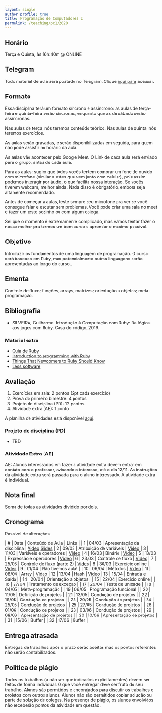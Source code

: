 ```yaml
---
layout: single
author_profile: true
title: Programação de Computadores I
permalink: /teaching/pc1/2020
---
```


## Horário

Terça e Quinta, às 16h:40m @ ONLINE

## Telegram

Todo material de aula será postado no Telegram. Clique [aqui para](https://t.me/joinchat/ignfJ7YH9d9jMWZh) acessar.

## Formato

Essa disciplina terá um formato síncrono e assíncrono: as aulas de terça-feira e quinta-feira serão síncronas, enquanto que as de sábado serão assíncronas.

Nas aulas de terça, nós teremos conteúdo teórico. Nas aulas de quinta, nós teremos exercícios.

As aulas serão gravadas, e serão disponibilizadas em seguida, para quem não pode assistir no horário da aula.

As aulas vão acontecer pelo Google Meet. O Link de cada aula será enviado para o grupo, antes de cada aula.

Para as aulas: sugiro que todos vocês tentem comprar um fone de ouvido com microfone (similar a estes que vem junto com celular), pois assim podemos interagir por áudio, o que facilita nossa interação. Se vocês tiverem webcam, melhor ainda. Nada disso é obrigatório, embora seja altamente recomendado.

Antes de começar a aulas, teste sempre seu microfone pra ver se você consegue falar e escutar sem problemas. Você pode criar uma sala no meet e fazer um teste sozinho ou com algum colega.

Sei que o momento é extremamente complicado, mas vamos tentar fazer o nosso melhor pra termos um bom curso e aprender o máximo possível.

## Objetivo

Introduzir os fundamentos de uma linguagem de programação. O curso será baseado em Ruby, mas potencialmente outras linguagens serão apresentadas ao longo do curso..

## Ementa

Controle de fluxo; funções; arrays; matrizes; orientação a objetos; meta-programação.

## Bibliografia

- SILVEIRA, Guilherme. Introdução à Computação com Ruby: Da lógica aos jogos com Ruby. Casa do código, 2019.

### Material extra

- [Guia de Ruby](/ruby-guide)
- [Introduction to programming with Ruby](https://launchschool.com/books/ruby)
- [Things That Newcomers to Ruby Should Know](https://www.cs.auckland.ac.nz/references/ruby/doc_bundle/Newcomers/ruby.html)
- [Less software](https://basecamp.com/gettingreal/10.1-less-software)

## Avaliação

1. Exercícios em sala: 2 pontos (2pt cada exercício)
2. Prova do primeiro bimestre: 4 pontos
3. Projeto de disciplina (PD): 12 pontos
4. Atividade extra (AE): 1 ponto

A planilha de atividades está disponível [aqui](https://docs.google.com/spreadsheets/d/1s3HpP0CErWMAnKPdkYD1nTP6c_H0n0FosOnoFp2hPIw/edit?ts=605c9d72#gid=0).

### Projeto de disciplina (PD)

- TBD

### Atividade Extra (AE)

AE: Alunos interessados em fazer a atividade extra devem entrar em contato com o professor, avisando o interesse, até o dia 12/11. As instruções da atividade extra será passada para o aluno interessado. A atividade extra é individual.

## Nota final

Soma de todas as atividades dividido por dois.

## Cronograma

Passível de alterações.

| # | Data  | Conteúdo de Aula                     | Links |
| 1 | 04/03 | Apresentação da disciplina           | [Video](https://drive.google.com/file/d/13A7FlymMjBn70VM5dDzbQF3WQAbUDEvm/view?usp=sharing) [Slides](https://docs.google.com/presentation/d/11Ja1YptvJxHf3xd0J_jHf0RWoikWBZ_r8P7EbfhctCw/edit?usp=sharing)
| 2 | 09/03 | Atribuição de variáveis             | [Video](https://drive.google.com/file/d/1X0M8ttA20lpP2gy2VsvWLJ8CGF7Yhw1f/view?usp=sharing)
| 3 | 11/03 | Variáveis e operadores              | [Video](https://drive.google.com/file/d/1G3UgJ9nSCXH1vxzYn6wjUbfEnVFUF5eG/view?usp=sharing)
| 4 | 16/03 | Binário                             | [Video](https://drive.google.com/file/d/1v7fL87Uir-SGxlcNkB0fzzZz96i7GuRE/view?usp=sharing)
| 5 | 18/03 | Expressão e operadores              | [Video](https://drive.google.com/file/d/1UDoUHTGppBihI9jHxcGfSLL5HeUOSs19/view?usp=sharing)
| 6 | 23/03 | Controle de fluxo                    | [Video](https://drive.google.com/file/d/1XYUtBeu4cHjT9WNDL3jYIZ-0J_YhgDeT/view?usp=sharing)
| 7 | 25/03 | Controle de fluxo (parte 2)          | [Video](https://drive.google.com/file/d/1Wn2DdlmeqlN7izs_63jpmEnX5vntsn5s/view?usp=sharing)
| 8 | 30/03 | Exercício online                     | [Video](https://drive.google.com/file/d/10EbMkD-rdXNHXzB3qU0NpBlEvF1CNQOM/view?usp=sharing)
| 9 | 01/04 | Não tivemos aula!                    |
| 10 | 06/04 | Métodos                             | [Video](https://www.youtube.com/watch?v=lRXtrL0NFDs)
| 11 | 08/04 | Array                               | [Video](https://drive.google.com/file/d/1nh0s5pvizZ8fwQFNlMunBDHZDcImTF60/view)
| 12 | 13/04 | Hash                                | [Video](https://drive.google.com/file/d/12R6XEPnmM2r2LAedgEZPtZT22vHrRJHI/view)
| 13 | 15/04 | Entrada e Saída                     |
| 14 | 20/04 | Orientação a objetos                |
| 15 | 22/04 | Exercício online                    |
| 16 | 27/04 | Tratamento de exceção               |
| 17 | 29/04 | Teste de unidade                    |
| 18 | 04/05 | Meta-programação                    |
| 19 | 06/05 | Programação funcional               |
| 20 | 11/05 | Definição de projetos               |
| 21 | 13/05 | Condução de projetos                |
| 22 | 18/05 | Condução de projetos                |
| 23 | 20/05 | Condução de projetos                |
| 24 | 25/05 | Condução de projetos                |
| 25 | 27/05 | Condução de projetos                |
| 26 | 01/06 | Condução de projetos                |
| 28 | 03/06 | Condução de projetos                |
| 29 | 08/06 | Apresentação de projetos            |
| 30 | 10/06 | Apresentação de projetos            |
| 31 | 15/06 | Buffer                              |
| 32 | 17/06 | Buffer                              |


## Entrega atrasada

Entregas de trabalhos após o prazo serão aceitas mas os pontos referentes não serão contabilizados.

## Política de plágio

Todos os trabalhos (a não ser que indicados explicitamentes) devem ser feitos de forma individual. O que você entregar deve ser fruto do seu trabalho. Alunos são permitidos e encorajados para discutir os trabalhos e projetos com outros alunos. Alunos não são permitidos copiar solução ou parte de solução de colegas. Na presença de plágio, os alunos envolvidos não receberão pontos da atividade em questão.
